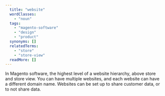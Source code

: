 ```yaml
---
  title: "website"
  wordClasses:
    - "noun"
  tags:
    - "magento-software"
    - "design"
    - "product"
  synonyms: []
  relatedTerms:
    - "store"
    - "store-view"
  readMore: []
---
```

In Magento software, the highest level of a website hierarchy, above store and store view. You can have multiple websites, and each website can have a different domain name. Websites can be set up to share customer data, or to not share data.
